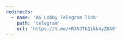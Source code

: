 ```yaml
---
redirects:
  - name: 'AG Lobby Telegram link'
    path: 'telegram'
    url: 'https://t.me/+R3NJTkQikb4yZDA0'
---
```


